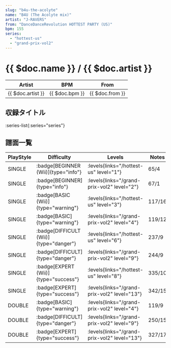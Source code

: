 ```yaml
---
slug: "b4u-the-acolyte"
name: "B4U (The Acolyte mix)"
artist: "J-RAVERS"
from: "DanceDanceRevolution HOTTEST PARTY (US)"
bpm: 155
series:
  - "hottest-us"
  - "grand-prix-vol2"
---
```


# {{ $doc.name }} / {{ $doc.artist }}

|Artist|BPM|From|
|------|---|----|
|{{ $doc.artist }}|{{ $doc.bpm }}|{{ $doc.from }}|

## 収録タイトル

:series-list{:series="series"}

## 譜面一覧

|PlayStyle|Difficulty|Levels|Notes|Movie|
|---------|----------|------|-----|-----|
|SINGLE| :badge[BEGINNER (Wii)]{type="info"}| :levels{links="/hottest-us" level="1"}|65/4||
|SINGLE| :badge[BEGINNER]{type="info"}| :levels{links="/grand-prix-vol2" level="2"}|67/1||
|SINGLE| :badge[BASIC (Wii)]{type="warning"}| :levels{links="/hottest-us" level="3"}|117/16||
|SINGLE| :badge[BASIC]{type="warning"}| :levels{links="/grand-prix-vol2" level="4"}|119/12||
|SINGLE| :badge[DIFFICULT (Wii)]{type="danger"}| :levels{links="/hottest-us" level="6"}|237/9||
|SINGLE| :badge[DIFFICULT]{type="danger"}| :levels{links="/grand-prix-vol2" level="9"}|244/9||
|SINGLE| :badge[EXPERT (Wii)]{type="success"}| :levels{links="/hottest-us" level="8"}|335/10||
|SINGLE| :badge[EXPERT]{type="success"}| :levels{links="/grand-prix-vol2" level="13"}|342/15||
|DOUBLE| :badge[BASIC]{type="warning"}| :levels{links="/grand-prix-vol2" level="4"}|119/9||
|DOUBLE| :badge[DIFFICULT]{type="danger"}| :levels{links="/grand-prix-vol2" level="9"}|250/15||
|DOUBLE| :badge[EXPERT]{type="success"}| :levels{links="/grand-prix-vol2" level="13"}|327/17||
